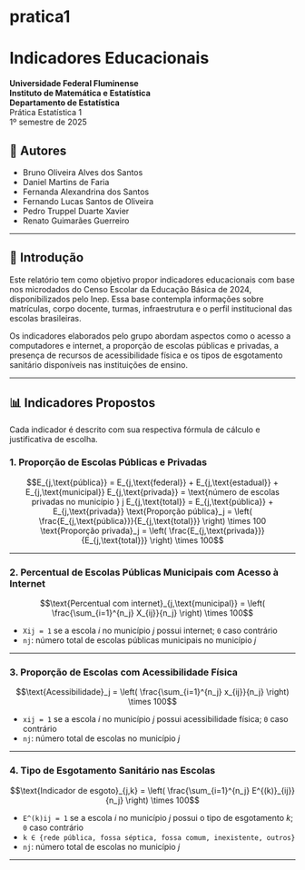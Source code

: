 # pratica1

# Indicadores Educacionais

**Universidade Federal Fluminense**  
**Instituto de Matemática e Estatística**  
**Departamento de Estatística**  
Prática Estatística 1  
1º semestre de 2025

## 👥 Autores

- Bruno Oliveira Alves dos Santos  
- Daniel Martins de Faria  
- Fernanda Alexandrina dos Santos  
- Fernando Lucas Santos de Oliveira  
- Pedro Truppel Duarte Xavier  
- Renato Guimarães Guerreiro

---

## 📘 Introdução

Este relatório tem como objetivo propor indicadores educacionais com base nos microdados do Censo Escolar da Educação Básica de 2024, disponibilizados pelo Inep. Essa base contempla informações sobre matrículas, corpo docente, turmas, infraestrutura e o perfil institucional das escolas brasileiras.

Os indicadores elaborados pelo grupo abordam aspectos como o acesso a computadores e internet, a proporção de escolas públicas e privadas, a presença de recursos de acessibilidade física e os tipos de esgotamento sanitário disponíveis nas instituições de ensino.

---

## 📊 Indicadores Propostos

Cada indicador é descrito com sua respectiva fórmula de cálculo e justificativa de escolha.



### 1. Proporção de Escolas Públicas e Privadas

```math
E_{j,\text{pública}} = E_{j,\text{federal}} + E_{j,\text{estadual}} + E_{j,\text{municipal}}

E_{j,\text{privada}} = \text{número de escolas privadas no município } j

E_{j,\text{total}} = E_{j,\text{pública}} + E_{j,\text{privada}}

\text{Proporção pública}_j = \left( \frac{E_{j,\text{pública}}}{E_{j,\text{total}}} \right) \times 100

\text{Proporção privada}_j = \left( \frac{E_{j,\text{privada}}}{E_{j,\text{total}}} \right) \times 100
```

---

### 2. Percentual de Escolas Públicas Municipais com Acesso à Internet

```math
\text{Percentual com internet}_{j,\text{municipal}} = \left( \frac{\sum_{i=1}^{n_j} X_{ij}}{n_j} \right) \times 100
```

- `Xij = 1` se a escola *i* no município *j* possui internet; `0` caso contrário  
- `nj`: número total de escolas públicas municipais no município *j*

---

### 3. Proporção de Escolas com Acessibilidade Física

```math
\text{Acessibilidade}_j = \left( \frac{\sum_{i=1}^{n_j} x_{ij}}{n_j} \right) \times 100
```

- `xij = 1` se a escola *i* no município *j* possui acessibilidade física; `0` caso contrário  
- `nj`: número total de escolas no município *j*

---

### 4. Tipo de Esgotamento Sanitário nas Escolas

```math
\text{Indicador de esgoto}_{j,k} = \left( \frac{\sum_{i=1}^{n_j} E^{(k)}_{ij}}{n_j} \right) \times 100
```

- `E^(k)ij = 1` se a escola *i* no município *j* possui o tipo de esgotamento *k*; `0` caso contrário  
- `k ∈ {rede pública, fossa séptica, fossa comum, inexistente, outros}`  
- `nj`: número total de escolas no município *j*

---


